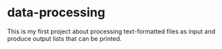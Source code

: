 # data-processing
This is my first project about processing text-formatted files as input and produce output lists that can be printed.
